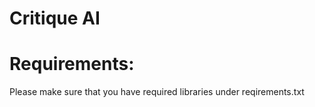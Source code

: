# Critique AI
<h1>Requirements:</h1>
Please make sure that you have required libraries under reqirements.txt

